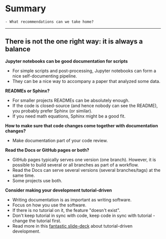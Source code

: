 # Summary

```{questions}
- What recommendations can we take home?
```

---

## There is not the one right way: it is always a balance


**Jupyter notebooks can be good documentation for scripts**

- For simple scripts and post-processing, Jupyter notebooks can form a nice
  self-documenting pipeline.
- They can be a nice way to accompany a paper that analyzed some data.


**READMEs or Sphinx?**

- For smaller projects READMEs can be absolutely enough.
- If the code is closed-source (and hence nobody can see the README), you
  probably prefer Sphinx (or similar).
- If you need math equations, Sphinx might be a good fit.


**How to make sure that code changes come together with documentation changes?**

- Make documentation part of your code review.


**Read the Docs or GitHub pages or both?**

- GitHub pages typically serves one version (one branch). However, it is possible to build
  several or all branches as part of a workflow.
- Read the Docs can serve several versions (several branches/tags) at the same time.
- Some projects use both.


**Consider making your development tutorial-driven**

- Writing documentation is as important as writing software.
- Focus on how you use the software.
- If there is no tutorial on it, the feature "doesn't exist".
- Don't keep tutorial in sync with code, keep code in sync with tutorial - change the tutorial first.
- Read more in this [fantastic slide-deck](https://virtual.oxfordabstracts.com/#/event/public/3101/submission/11) about tutorial-driven development.
